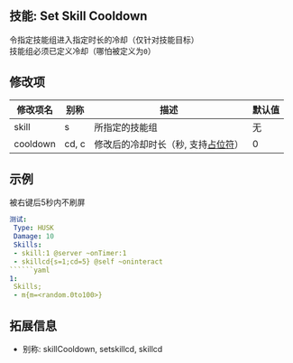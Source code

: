 技能: Set Skill Cooldown
--------------------------

令指定技能组进入指定时长的冷却（仅针对技能目标）  
技能组必须已定义冷却（哪怕被定义为`0`）

修改项
----------

| 修改项名 | 别称    | 描述                                                                                                    | 默认值 |
|-----------|------------|----------------------------------------------------------------------------------------------------------------|---------------|
| skill  | s | 所指定的技能组  | 无 |
| cooldown | cd, c | 修改后的冷却时长（秒, 支持[占位符](/技能/占位符)） | 0 |

示例
--------

被右键后5秒内不刷屏

```yaml
测试:
 Type: HUSK
 Damage: 10
 Skills:
 - skill:1 @server ~onTimer:1
 - skillcd{s=1;cd=5} @self ~oninteract
``````yaml
1:
 Skills;
 - m{m=<random.0to100>}
```

拓展信息
--------

- 别称: skillCooldown, setskillcd, skillcd